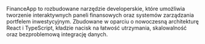 FinanceApp to rozbudowane narzędzie developerskie, które umożliwia tworzenie interaktywnych paneli finansowych oraz systemów zarządzania portfelem inwestycyjnym.
Zbudowane w oparciu o nowoczesną architekturę React i TypeScript, kładzie nacisk na łatwość utrzymania, skalowalność oraz bezproblemową integrację danych.
